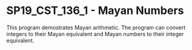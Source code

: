 # SP19_CST_136_1 - Mayan Numbers 

This program demostrates Mayan arithmetic. The program can convert integers to their Mayan equivalent and Mayan numbers to their integer equivalent.

